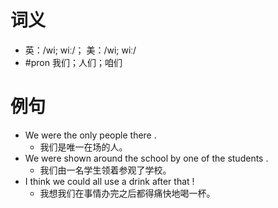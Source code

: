 # 词义
- 英：/wi; wiː/； 美：/wi; wiː/
- #pron 我们；人们；咱们
# 例句
- We were the only people there .
	- 我们是唯一在场的人。
- We were shown around the school by one of the students .
	- 我们由一名学生领着参观了学校。
- I think we could all use a drink after that !
	- 我想我们在事情办完之后都得痛快地喝一杯。
